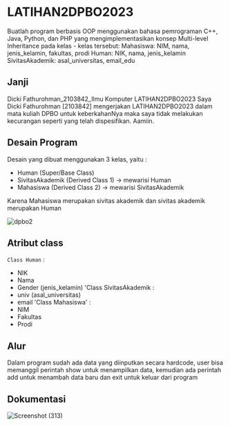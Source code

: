 # LATIHAN2DPBO2023
Buatlah program berbasis OOP menggunakan bahasa pemrograman C++, Java, Python, dan PHP yang mengimplementasikan konsep Multi-level Inheritance  pada kelas - kelas tersebut:
Mahasiswa: NIM, nama, jenis_kelamin, fakultas, prodi
Human: NIK, nama, jenis_kelamin
SivitasAkademik: asal_universitas, email_edu
## Janji
Dicki Fathurohman_2103842_Ilmu Komputer LATIHAN2DPBO2023
Saya Dicki Fathurohman [2103842] mengerjakan LATIHAN2DPBO2023 dalam mata kuliah DPBO untuk keberkahanNya maka saya tidak melakukan kecurangan seperti yang telah dispesifikan. Aamiin.
## Desain Program
Desain yang dibuat menggunakan 3 kelas, yaitu :
- Human (Super/Base Class)
- SivitasAkademik (Derived Class 1) -> mewarisi Human
- Mahasiswa (Derived Class 2) -> mewarisi SivitasAkademik

Karena Mahasiswa merupakan sivitas akademik dan sivitas akademik merupakan Human

![dpbo2](https://user-images.githubusercontent.com/100754802/218935207-c6259434-7210-448c-9bb8-f05a68cbf2a2.jpg)



## Atribut class
`Class Human` :
- NIK
- Nama
- Gender (jenis_kelamin)
'Class SivitasAkademik :
- univ (asal_universitas)
- email
'Class Mahasiswa' :
- NIM
- Fakultas
- Prodi

## Alur
Dalam program sudah ada data yang diinputkan secara hardcode, user bisa memanggil perintah show untuk menampilkan data, kemudian ada perintah add untuk menambah data baru dan exit untuk keluar dari program

## Dokumentasi
![Screenshot (313)](https://user-images.githubusercontent.com/100754802/218935166-1735079f-fe17-41f5-a057-9334fb212953.png)
